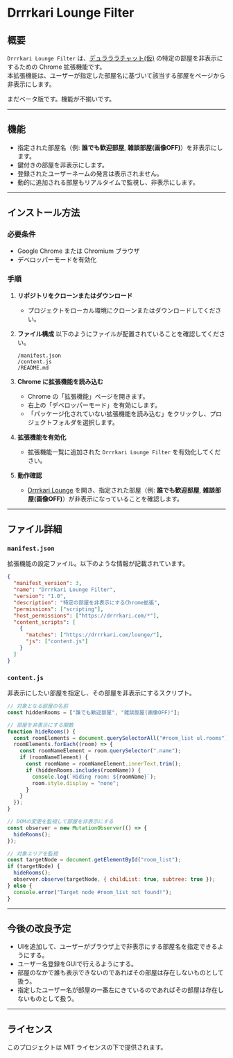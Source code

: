 
# Drrrkari Lounge Filter

## 概要

`Drrrkari Lounge Filter` は、[デュラララチャット(仮)](https://drrrkari.com/lounge/) の特定の部屋を非表示にするための Chrome 拡張機能です。  
本拡張機能は、ユーザーが指定した部屋名に基づいて該当する部屋をページから非表示にします。 
 
まだベータ版です。機能が不揃いです。 

---

## 機能

- 指定された部屋名（例: **誰でも歓迎部屋**, **雑談部屋(画像OFF)**）を非表示にします。
- 鍵付きの部屋を非表示にします。
- 登録されたユーザーネームの発言は表示されません。
- 動的に追加される部屋もリアルタイムで監視し、非表示にします。

---

## インストール方法

### 必要条件

- Google Chrome または Chromium ブラウザ
- デベロッパーモードを有効化

### 手順

1. **リポジトリをクローンまたはダウンロード**
   - プロジェクトをローカル環境にクローンまたはダウンロードしてください。

2. **ファイル構成**
   以下のようにファイルが配置されていることを確認してください。

   ```
   /manifest.json
   /content.js
   /README.md
   ```

3. **Chrome に拡張機能を読み込む**
   - Chrome の「拡張機能」ページを開きます。
   - 右上の「デベロッパーモード」を有効にします。
   - 「パッケージ化されていない拡張機能を読み込む」をクリックし、プロジェクトフォルダを選択します。

4. **拡張機能を有効化**
   - 拡張機能一覧に追加された `Drrrkari Lounge Filter` を有効化してください。

5. **動作確認**
   - [Drrrkari Lounge](https://drrrkari.com/lounge/) を開き、指定された部屋（例: **誰でも歓迎部屋**, **雑談部屋(画像OFF)**）が非表示になっていることを確認します。

---

## ファイル詳細

### `manifest.json`
拡張機能の設定ファイル。以下のような情報が記載されています。

```json
{
  "manifest_version": 3,
  "name": "Drrrkari Lounge Filter",
  "version": "1.0",
  "description": "特定の部屋を非表示にするChrome拡張",
  "permissions": ["scripting"],
  "host_permissions": ["https://drrrkari.com/*"],
  "content_scripts": [
    {
      "matches": ["https://drrrkari.com/lounge/"],
      "js": ["content.js"]
    }
  ]
}
```

### `content.js`
非表示にしたい部屋を指定し、その部屋を非表示にするスクリプト。

```javascript
// 対象となる部屋の名前
const hiddenRooms = ["誰でも歓迎部屋", "雑談部屋(画像OFF)"];

// 部屋を非表示にする関数
function hideRooms() {
  const roomElements = document.querySelectorAll("#room_list ul.rooms");
  roomElements.forEach((room) => {
    const roomNameElement = room.querySelector(".name");
    if (roomNameElement) {
      const roomName = roomNameElement.innerText.trim();
      if (hiddenRooms.includes(roomName)) {
        console.log(`Hiding room: ${roomName}`);
        room.style.display = "none";
      }
    }
  });
}

// DOMの変更を監視して部屋を非表示にする
const observer = new MutationObserver(() => {
  hideRooms();
});

// 対象エリアを監視
const targetNode = document.getElementById("room_list");
if (targetNode) {
  hideRooms();
  observer.observe(targetNode, { childList: true, subtree: true });
} else {
  console.error("Target node #room_list not found!");
}
```

---

## 今後の改良予定

- UIを追加して、ユーザーがブラウザ上で非表示にする部屋名を指定できるようにする。
- ユーザー名登録をGUIで行えるようにする。
- 部屋のなかで誰も表示できないのであればその部屋は存在しないものとして扱う。
- 指定したユーザー名が部屋の一番左にきているのであればその部屋は存在しないものとして扱う。
---

## ライセンス

このプロジェクトは MIT ライセンスの下で提供されます。
